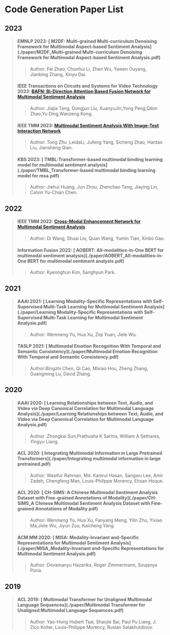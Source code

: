 # Code Generation Paper List



## 2023

>#### EMNLP 2023: [ M2DF: Multi-grained Multi-curriculum Denoising Framework for Multimodal Aspect-based Sentiment Analysis](./paper/M2DF_Multi-grained Multi-curriculum Denoising Framework for Multimodal Aspect-based Sentiment Analysis.pdf)
>
>> Author:  Fei Zhao, Chunhui Li, Zhen Wu, Yawen Ouyang, Jianbing Zhang, Xinyu Dai.
>#### IEEE  Transactions on Circuits and Systems for Video Technology 2023: [ BAFN: Bi-Direction Attention Based Fusion Network for Multimodal Sentiment Analysis](./paper/BAFN_Bi-Direction_Attention_Based_Fusion_Network_for_Multimodal_Sentiment_Analysis.pdf)
>
>> Author:  Jiajia Tang, Dongjun Liu, XuanyuJin,Yong Peng,Qibin Zhao,Yu Ding,Wanzeng Kong.
>
>#### IEEE TMM 2023: [ Multimodal Sentiment Analysis With Image-Text Interaction Network](./paper/Multimodal_Sentiment_Analysis_With_Image-Text_Interaction_Network.pdf)
>
>> Author: Tong Zhu ,LeidaLi, Jufeng Yang, Sicheng Zhao, Hantao Liu, Jiansheng Qian.
>
>#### KBS 2023: [ TMBL:Transformer-based multimodal binding learning model for multimodal sentiment analysis](./paper/TMBL_Transformer-based multimodal binding learning model for msa.pdf)
>
>> Author:  Jiehui Huang, Jun Zhou, Zhenchao Tang, Jiaying Lin, Calvin Yu-Chian Chen.



## 2022

>#### IEEE TMM 2022: [ Cross-Modal Enhancement Network for Multimodal Sentiment Analysis](./paper/Cross-Modal_Enhancement_Network_for_Multimodal_Sentiment_Analysis.pdf)
>
>> Author:  Di Wang, Shuai Liu, Quan Wang, Yumin Tian, Xinbo Gao.
>
>#### Information Fusion 2022: [ AOBERT: All-modalities-in-One BERT for multimodal sentiment analysis](./paper/AOBERT_All-modalities-in-One BERT for multimodal sentiment analysis.pdf)
>
>> Author:  Kyeonghun Kim, Sanghyun Park.



## 2021

>#### AAAI 2021: [ Learning Modality-Specific Representations with Self-Supervised Multi-Task Learning for Multimodal Sentiment Analysis](./paper/Learning Modality-Specific Representations with Self-Supervised Multi-Task Learning for Multimodal Sentiment Analysis.pdf)
>
>> Author: Wenmeng Yu, Hua Xu,  Ziqi Yuan, Jiele Wu.
>
>#### TASLP 2021: [ Multimodal Emotion Recognition With Temporal and Semantic Consistency](./paper/Multimodal Emotion Recognition With Temporal and Semantic Consistency.pdf)
>
>> Author:Bingzhi Chen, Qi Cao, Mixiao Hou, Zheng Zhang, Guangming Lu, David Zhang.



## 2020

>####  AAAI 2020: [ Learning Relationships between Text, Audio, and Video via Deep Canonical Correlation for Multimodal Language Analysis](./paper/Learning Relationships between Text, Audio, and Video via Deep Canonical Correlation for Multimodal Language Analysis.pdf)
>
>>Author: Zhongkai Sun,Prathusha K Sarma, William A Sethares, Yingyu Liang.
>
>#### ACL 2020: [ Integrating Multimodal Information in Large Pretrained Transformers](./paper/Integrating multimodal information in large pretrained.pdf)
>
>> Author:  Wasifur Rahman, Md. Kamrul Hasan, Sangwu Lee, Amir Zadeh, Chengfeng Mao, Louis-Philippe Morency, Ehsan Hoque.
>
>#### ACL 2020: [ CH-SIMS: A Chinese Multimodal Sentiment Analysis Dataset with Fine-grained Annotations of Modality](./paper/CH-SIMS_A Chinese Multimodal Sentiment Analysis Dataset with Fine-grained Annotations of Modality.pdf)
>
>> Author: Wenmeng Yu, Hua Xu, Fanyang Meng, Yilin Zhu, Yixiao Ma,Jiele Wu, Jiyun Zou, Kaicheng Yang.
>
>#### ACM MM 2020: [ MISA: Modality-Invariant and-Specific Representations for Multimodal Sentiment Analysis](./paper/MISA_Modality-Invariant and-Specific Representations for Multimodal Sentiment Analysis.pdf)
>
>> Author: Devamanyu Hazarika,  Roger Zimmermann,  Soujanya Poria.


## 2019

>#### ACL 2019: [ Multimodal Transformer for Unaligned Multimodal Language Sequences](./paper/Multimodal Transformer for Unaligned Multimodal Language Sequences.pdf)
>
>> Author: Yao-Hung Hubert Tsai,  Shaojie Bai, Paul Pu Liang, J. Zico Kolter,  Louis-Philippe Morency, Ruslan Salakhutdinov.

